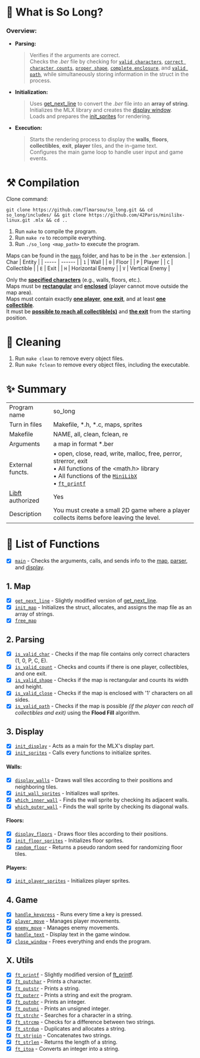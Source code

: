 # 🦊 What is So Long?

### Overview:
- **Parsing:**
  > Verifies if the arguments are correct.  
  > Checks the *.ber* file by checking for [`valid characters`](https://github.com/flmarsou/so_long/blob/main/src/parser/is_valid_char.c), [`correct character counts`](https://github.com/flmarsou/so_long/blob/main/src/parser/is_valid_count.c), [`proper shape`](https://github.com/flmarsou/so_long/blob/main/src/parser/is_valid_shape.c), [`complete enclosure`](https://github.com/flmarsou/so_long/blob/main/src/parser/is_valid_close.c), and [`valid path`](https://github.com/flmarsou/so_long/blob/main/src/parser/is_valid_path.c), while simultaneously storing information in the struct in the process.
  
- **Initialization:**
  > Uses [get_next_line](https://github.com/flmarsou/get_next_line) to convert the *.ber* file into an **array of string**.  
  > Initializes the MLX library and creates the [display window](https://github.com/flmarsou/so_long/blob/main/src/display/init_display.c).  
  > Loads and prepares the [init_sprites](https://github.com/flmarsou/so_long/blob/main/src/display/init_sprites.c) for rendering.

- **Execution:**
  > Starts the rendering process to display the **walls**, **floors**, **collectibles**, **exit**, **player** tiles, and the in-game text.  
  > Configures the main game loop to handle user input and game events.  

# ⚒️ Compilation

Clone command:
```
git clone https://github.com/flmarsou/so_long.git && cd so_long/includes/ && git clone https://github.com/42Paris/minilibx-linux.git .mlx && cd ..
```

1. Run `make` to compile the program.
2. Run `make re` to recompile everything.
3. Run `./so_long <map_path>` to execute the program.

Maps can be found in the [`maps`](https://github.com/flmarsou/so_long/tree/main/maps) folder, and has to be in the `.ber` extension.
| Char  | Entity |
| ----- | ------ |
|  `1`  | Wall |
|  `0`  | Floor |
|  `P`  | Player |
|  `C`  | Collectible |
|  `E`  | Exit |
|  `H`  | Horizontal Enemy |
|  `V`  | Vertical Enemy |

Only the <ins>**specified characters**</ins> (e.g., walls, floors, etc.). \
Maps must be <ins>**rectangular**</ins> and <ins>**enclosed**</ins> (player cannot move outside the map area). \
Maps must contain exactly <ins>**one player**</ins>, <ins>**one exit**</ins>, and at least <ins>**one collectible**</ins>. \
It must be <ins>**possible to reach all collectible(s)**</ins> and <ins>**the exit**</ins> from the starting position.

# 🧼 Cleaning

1. Run `make clean` to remove every object files.
2. Run `make fclean` to remove every object files, including the executable.

# ✨ Summary

|     |     |
| --- | --- |
| Program name | so_long |
| Turn in files | Makefile, *.h, *.c, maps, sprites |
| Makefile | NAME, all, clean, fclean, re |
| Arguments | a map in format *.ber |
| External functs. | • open, close, read, write, malloc, free, perror, strerror, exit <br> • All functions of the <math.h> library <br> • All functions of the [`MiniLibX`](https://github.com/42Paris/minilibx-linux) <br> • [`ft_printf`](https://github.com/flmarsou/ft_printf)|
| [Libft](https://github.com/flmarsou/libft) authorized | Yes |
| Description | You must create a small 2D game where a player collects items before leaving the level. |

# 📑 List of Functions

- [x] [`main`](https://github.com/flmarsou/so_long/blob/main/src/main.c) - Checks the arguments, calls, and sends info to the [map](https://github.com/flmarsou/so_long/tree/main/src/map), [parser](https://github.com/flmarsou/so_long/tree/main/src/parser), and [display](https://github.com/flmarsou/so_long/tree/main/src/display).

## 1. Map
- [x] [`get_next_line`](https://github.com/flmarsou/so_long/blob/main/src/map/get_next_line.c) - Slightly modified version of [get_next_line](https://github.com/flmarsou/get_next_line).
- [x] [`init_map`](https://github.com/flmarsou/so_long/blob/main/src/map/init_map.c) - Initializes the struct, allocates, and assigns the map file as an array of strings.
- [x] [`free_map`](https://github.com/flmarsou/so_long/blob/main/src/map/free_map.c)

## 2. Parsing
- [x] [`is_valid_char`](https://github.com/flmarsou/so_long/blob/main/src/parser/is_valid_char.c) - Checks if the map file contains only correct characters (1, 0, P, C, E).
- [x] [`is_valid_count`](https://github.com/flmarsou/so_long/blob/main/src/parser/is_valid_count.c) - Checks and counts if there is one player, collectibles, and one exit.
- [x] [`is_valid_shape`](https://github.com/flmarsou/so_long/blob/main/src/parser/is_valid_shape.c) - Checks if the map is rectangular and counts its width and height.
- [x] [`is_valid_close`](https://github.com/flmarsou/so_long/blob/main/src/parser/is_valid_close.c) - Checks if the map is enclosed with '1' characters on all sides.
- [x] [`is_valid_path`](https://github.com/flmarsou/so_long/blob/main/src/parser/is_valid_path.c) - Checks if the map is possible *(if the player can reach all collectibles and exit)* using the **Flood Fill** algorithm.

## 3. Display
- [x] [`init_display`](https://github.com/flmarsou/so_long/blob/main/src/display/init_display.c) - Acts as a main for the MLX's display part.
- [x] [`init_sprites`](https://github.com/flmarsou/so_long/blob/main/src/display/init_sprites.c) - Calls every functions to initialize sprites.
#### Walls:
- [x] [`display_walls`](https://github.com/flmarsou/so_long/blob/main/src/display/walls/display_walls.c) - Draws wall tiles according to their positions and neighboring tiles.
- [x] [`init_wall_sprites`](https://github.com/flmarsou/so_long/blob/main/src/display/walls/init_wall_sprites.c) - Initializes wall sprites.
- [x] [`which_inner_wall`](https://github.com/flmarsou/so_long/blob/main/src/display/walls/which_inner_wall.c) - Finds the wall sprite by checking its adjacent walls.
- [x] [`which_outer_wall`](https://github.com/flmarsou/so_long/blob/main/src/display/walls/which_outer_wall.c) - Finds the wall sprite by checking its diagonal walls.
#### Floors:
- [x] [`display_floors`](https://github.com/flmarsou/so_long/blob/main/src/display/floors/display_floors.c) - Draws floor tiles according to their positions.
- [x] [`init_floor_sprites`](https://github.com/flmarsou/so_long/blob/main/src/display/floors/init_floor_sprites.c) - Initializes floor sprites.
- [x] [`random_floor`](https://github.com/flmarsou/so_long/blob/main/src/display/floors/random_floor.c) - Returns a pseudo random seed for randomizing floor tiles.
#### Players:
- [x] [`init_player_sprites`](https://github.com/flmarsou/so_long/blob/main/src/display/players/init_player_sprites.c) - Initializes player sprites.

## 4. Game
- [x] [`handle_keypress`](https://github.com/flmarsou/so_long/blob/main/src/game/handle_keypress.c) - Runs every time a key is pressed.
- [x] [`player_move`](https://github.com/flmarsou/so_long/blob/main/src/game/player_move.c) - Manages player movements.
- [x] [`enemy_move`](https://github.com/flmarsou/so_long/blob/main/src/game/enemy_move.c) - Manages enemy movements.
- [x] [`handle_text`](https://github.com/flmarsou/so_long/blob/main/src/game/handle_text.c) - Display text in the game window.
- [x] [`close_window`](https://github.com/flmarsou/so_long/blob/main/src/game/close_window.c) - Frees everything and ends the program.

## X. Utils
- [x] [`ft_printf`](https://github.com/flmarsou/so_long/blob/main/src/utils/ft_printf.c) - Slightly modified version of [ft_printf](https://github.com/flmarsou/ft_printf).
- [x] [`ft_putchar`](https://github.com/flmarsou/so_long/blob/main/src/utils/ft_putchar.c) - Prints a character.
- [x] [`ft_putstr`](https://github.com/flmarsou/so_long/blob/main/src/utils/ft_putstr.c) - Prints a string.
- [x] [`ft_puterr`](https://github.com/flmarsou/so_long/blob/main/src/utils/ft_puterr.c) - Prints a string and exit the program.
- [x] [`ft_putnbr`](https://github.com/flmarsou/so_long/blob/main/src/utils/ft_putnbr.c) - Prints an integer.
- [x] [`ft_putuni`](https://github.com/flmarsou/so_long/blob/main/src/utils/ft_putuni.c) - Prints an unsigned integer.
- [x] [`ft_strchr`](https://github.com/flmarsou/so_long/blob/main/src/utils/ft_strchr.c) - Searches for a character in a string.
- [x] [`ft_strcmp`](https://github.com/flmarsou/so_long/blob/main/src/utils/ft_strcmp.c) - Checks for a difference between two strings.
- [x] [`ft_strdup`](https://github.com/flmarsou/so_long/blob/main/src/utils/ft_strdup.c) - Duplicates and allocates a string.
- [x] [`ft_strjoin`](https://github.com/flmarsou/so_long/blob/main/src/utils/ft_strjoin.c) - Concatenates two strings.
- [x] [`ft_strlen`](https://github.com/flmarsou/so_long/blob/main/src/utils/ft_strlen.c) - Returns the length of a string.
- [x] [`ft_itoa`](https://github.com/flmarsou/so_long/blob/main/src/utils/ft_itoa.c) - Converts an integer into a string.

